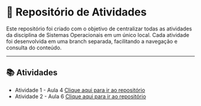 # 📖 Repositório de Atividades

Este repositório foi criado com o objetivo de centralizar todas as atividades da disciplina de Sistemas Operacionais em um único local.
Cada atividade foi desenvolvida em uma branch separada, facilitando a navegação e consulta do conteúdo.  

---

## 📚 Atividades

- Atividade 1 - Aula 4 [Clique aqui para ir ao repositório](https://github.com/ShayraKelly/Atividades_SO/tree/Atividade-Aula-4)
- Atividade 2 - Aula 6 [Clique aqui para ir ao repositório]()
